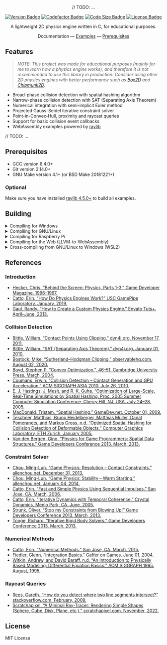 <div align="center">

// TODO: ...

[![Version Badge](https://img.shields.io/github/v/release/warrengalyen/proxima?include_prereleases)](https://github.com/warrengalyen/proxima/releases)
[![Codefactor Badge](https://www.codefactor.io/repository/github/warrengalyen/proxima/badge)](https://www.codefactor.io/repository/github/warrengalyen/proxima)
[![Code Size Badge](https://img.shields.io/github/languages/code-size/warrengalyen/proxima?color=brightgreen)](https://github.com/warrengalyen/proxima)
[![License Badge](https://img.shields.io/github/license/warrengalyen/proxima)](https://github.com/warrengalyen/proxima/blob/master/LICENSE)

A lightweight 2D physics engine written in C, for educational purposes.

Documentation &mdash;
[Examples](./examples/src) &mdash;
[Prerequisites](#prerequisites)

</div>

## Features

> *NOTE: This project was made for educational purposes (mainly for me to learn how a physics engine works), and therefore it is not recommended to use this library in production. Consider using other 2D physics engines with better performance such as [Box2D](https://github.com/erincatto/box2d) and [Chipmunk2D](https://github.com/slembcke/Chipmunk2D).*

- Broad-phase collision detection with spatial hashing algorithm
- Narrow-phase collision detection with SAT (Separating Axis Theorem)
- Numerical integration with semi-implicit Euler method
- Projected Gauss-Seidel iterative constraint solver
- Point-in-Convex-Hull, proximity and raycast queries
- Support for basic collision event callbacks
- WebAssembly examples powered by [raylib](https://github.com/raysan5/raylib)

// TODO: ...

## Prerequisites

- GCC version 6.4.0+
- Git version 2.14.0+
- GNU Make version 4.1+ (or BSD Make 20181221+)

### Optional

Make sure you have installed [raylib 4.5.0+](https://github.com/raysan5/raylib/releases/tag/4.5.0) to build all examples.

## Building

<details>
<summary>Compiling for Windows</summary>

### [MSYS2](https://www.msys2.org/)

Download the latest release of MSYS2 from [here](https://www.msys2.org/) and follow the instructions on the homepage.

```console
# MSYS2, UCRT 64-bit

$ pacman -Syu && pacman -S mingw-w64-ucrt-x86_64-gcc
$ git clone https://github.com/warrengalyen/proxima && cd proxima
$ make
```

Then you can install raylib by downloading `mingw-w64-x86_64-raylib` package:

```console
pacman -S mingw-w64-x86_64-raylib
cd examples
```

You will also need to configure the `RAYLIB_INCLUDE_PATH` and `RAYLIB_LIBRARY_PATH` variables in `Makefile.win`:

```
vim Makefile.win
```

```
# TODO: Edit these values to match your raylib installation path!
RAYLIB_INCLUDE_PATH ?= /mingw64/include 
RAYLIB_LIBRARY_PATH ?= /mingw64/lib
```

Finally, in order to compile the examples, do:

```
make -f Makefile.win
```

</details>

<details>
<summary>Compiling for GNU/Linux</summary>

### Ubuntu

```console
sudo apt install build-essential git
git clone https://github.com/warrengalyen/proxima && cd proxima
make
```

</details>

<details>
<summary>Compiling for Raspberry Pi</summary>

### Raspberry Pi OS (Raspbian)

```console
sudo apt install build-essential git
git clone https://github.com/warrengalyen/proxima && cd proxima
make
```

You may need to recompile raylib for Raspberry Pi before compiling the examples:

```console
sudo apt install libdrm-dev libegl1-mesa-dev libgles2-mesa-dev libgbm-dev
git clone https://github.com/raysan5/raylib && cd raylib/src
make -j`nproc` PLATFORM=PLATFORM_DRM
```

Finally, in order to compile the examples, do:

```console
cd examples
make -f Makefile.drm
```

</details>

<details>
<summary>Compiling for the Web (LLVM-to-WebAssembly)</summary>

<br />

Compiling for the Web requires installation of the [Emscripten SDK](https://emscripten.org/).

### Ubuntu

```console
sudo apt install build-essential git
git clone https://github.com/emscripten-core/emsdk && cd emsdk
./emsdk install latest
./emsdk activate latest
source ./emsdk_env.sh
```

After setting up the environment variables for Emscripten SDK, do:

```console
git clone https://github.com/warrengalyen/proxima && cd proxima
make -f Makefile.emcc
```

You may need to recompile raylib for the Web before compiling the examples:

```console
git clone https://github.com/raysan5/raylib && cd raylib/src
make -j`nproc` PLATFORM=PLATFORM_WEB -B
```

Finally, in order to compile the examples, do:

```console
cd examples
make -f Makefile.emcc RAYLIB_PATH=../../raylib
emrun --no_browser ./bin/basic.html
```

</details>

<details>
<summary>Cross-compiling from GNU/Linux to Windows (WSL2)</summary>

### Ubuntu

```console
sudo apt install build-essential git mingw-w64
git clone https://github.com/warrengalyen/proxima && cd proxima
make -f Makefile.win
```

You may need to recompile raylib for Windows before compiling the examples:

```console
git clone https://github.com/raysan5/raylib && cd raylib/src
make -j`nproc` CC=x86_64-w64-mingw32-gcc AR=x86_64-w64-mingw32-ar OS=Windows_NT
```

Lastly, in order to compile the examples, do:

```console
cd examples
make -f Makefile.win RAYLIB_PATH=../../raylib
```

</details>

## References

### Introduction

- [Hecker, Chris. “Behind the Screen: Physics, Parts 1-3.” Game Developer Magazine. 1996–1997.](https://www.chrishecker.com/Rigid_Body_Dynamics)
- [Catto, Erin. “How Do Physics Engines Work?” USC GamePipe Laboratory. January, 2019.](https://github.com/erincatto/box2d-lite/blob/master/docs/HowDoPhysicsEnginesWork.pdf)
- [Gaul, Randy. “How to Create a Custom Physics Engine.” Envato Tuts+. April–June, 2013.](https://gamedevelopment.tutsplus.com/series/how-to-create-a-custom-physics-engine--gamedev-12715)

### Collision Detection

- [Bittle, William. “Contact Points Using Clipping.” dyn4j.org. November 17, 2011.](https://dyn4j.org/2011/11/contact-points-using-clipping/)
- [Bittle, William. “SAT (Separating Axis Theorem).” dyn4j.org. January 01, 2010.](https://dyn4j.org/2010/01/sat/)
- [Bostock, Mike. “Sutherland–Hodgman Clipping.” observablehq.com. August 02, 2020.](https://observablehq.com/@mbostock/sutherland-hodgman-clipping)
- [Boyd, Stephen P. “Convex Optimization.”, 46–51. Cambridge University Press. March, 2004.](https://web.stanford.edu/~boyd/cvxbook/bv_cvxbook.pdf)
- [Coumans, Erwin. “Collision Detection – Contact Generation and GPU Acceleration.” ACM SIGGRAPH ASIA 2010. July 26, 2010.](https://sgvr.kaist.ac.kr/~sungeui/Collision_tutorial/Erwin.pdf)
- [E. J. Hastings, J. Mesit, and R. K. Guha. “Optimization of Large-Scale, Real-Time Simulations by Spatial Hashing. Proc. 2005 Summer Computer Simulation Conference, Cherry Hill, NJ, USA. July 24–28, 2005.](https://scholar.google.com/citations?view_op=view_citation&hl=en&user=u_GkP-EAAAAJ&citation_for_view=u_GkP-EAAAAJ:UeHWp8X0CEIC)
- [MacDonald, Tristam. “Spatial Hashing.” GameDev.net. October 01, 2009.](https://www.gamedev.net/tutorials/programming/general-and-gameplay-programming/spatial-hashing-r2697/)
- [Teschner, Matthias, Bruno Heidelberger, Matthias Müller, Danat Pomeranets, and Markus Gross. n.d. “Optimized Spatial Hashing for Collision Detection of Deformable Objects.” Computer Graphics Laboratory, ETH Zurich. January 2005.](https://matthias-research.github.io/pages/publications/tetraederCollision.pdf)
- [Van den Bergen, Gino. “Physics for Game Programmers: Spatial Data Structures.” Game Developers Conference 2013. March, 2013.](https://storage.googleapis.com/google-code-archive-downloads/v2/code.google.com/box2d/GDC13_vandenBergen_Gino_Physics_Tut.pdf)

### Constraint Solver

- [Chou, Ming-Lun. “Game Physics: Resolution – Contact Constraints.” allenchou.net. December 31, 2013.](https://allenchou.net/2013/12/game-physics-resolution-contact-constraints/)
- [Chou, Ming-Lun. “Game Physics: Stability – Warm Starting.” allenchou.net. January 04, 2014.](http://allenchou.net/2014/01/game-physics-stability-warm-starting/)
- [Catto, Erin. “Fast and Simple Physics Using Sequential Impulses.” San Jose, CA. March, 2006.](https://box2d.org/files/ErinCatto_SequentialImpulses_GDC2006.pdf)
- [Catto, Erin. “Iterative Dynamics with Temporal Coherence.” Crystal Dynamics, Menlo Park, CA. June, 2005.](https://box2d.org/files/ErinCatto_IterativeDynamics_GDC2005.pdf)
- [Strunk, Oliver. “Stop my Constraints from Blowing Up!” Game Developers Conference 2013. March, 2013.](https://storage.googleapis.com/google-code-archive-downloads/v2/code.google.com/box2d/Strunk_Oliver_Stop_My_Constraints_From_Blowing_Up.pdf)
- [Tonge, Richard. “Iterative Rigid Body Solvers.” Game Developers Conference 2013. March, 2013.](https://archive.org/details/GDC2013Tonge)

### Numerical Methods

- [Catto, Erin. “Numerical Methods.” San Jose, CA. March, 2015.](https://box2d.org/files/ErinCatto_NumericalMethods_GDC2015.pdf)
- [Fiedler, Glenn. “Integration Basics.” Gaffer on Games. June 01, 2004.](https://gafferongames.com/post/integration_basics/)
- [Witkin, Andrew, and David Baraff. n.d. “An Introduction to Physically Based Modeling: Differential Equation Basics.” ACM SIGGRAPH 1995. August, 1995.](http://www.cs.cmu.edu/~baraff/sigcourse/index.html)

### Raycast Queries

- [Rees, Gareth. “How do you detect where two line segments intersect?” stackoverflow.com. February, 2009.](https://stackoverflow.com/questions/563198/how-do-you-detect-where-two-line-segments-intersect/565282#565282)
- [Scratchapixel. “A Minimal Ray-Tracer: Rendering Simple Shapes (Sphere, Cube, Disk, Plane, etc.).” scratchapixel.com. November, 2022.](https://www.scratchapixel.com/lessons/3d-basic-rendering/minimal-ray-tracer-rendering-simple-shapes/ray-sphere-intersection.html)

## License

MIT License
